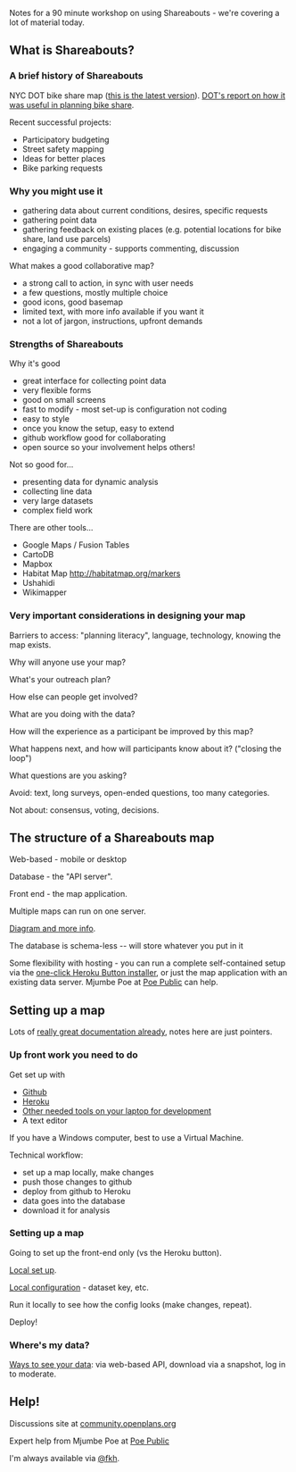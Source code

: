 Notes for a 90 minute workshop on using Shareabouts - we're covering a lot of material today. 

## What is Shareabouts?

### A brief history of Shareabouts

NYC DOT bike share map ([this is the latest version](http://nycbikeshare.herokuapp.com/)). 
[DOT's report on how it was useful in planning bike share](http://www.nyc.gov/html/dot/downloads/pdf/bike-share-outreach-report.pdf).

Recent successful projects:
* Participatory budgeting
* Street safety mapping
* Ideas for better places
* Bike parking requests

### Why you might use it
* gathering data about current conditions, desires, specific requests
* gathering point data 
* gathering feedback on existing places (e.g. potential locations for bike share, land use parcels)
* engaging a community - supports commenting, discussion

What makes a good collaborative map?
* a strong call to action, in sync with user needs
* a few questions, mostly multiple choice
* good icons, good basemap
* limited text, with more info available if you want it
* not a lot of jargon, instructions, upfront demands

### Strengths of Shareabouts 

Why it's good
* great interface for collecting point data
* very flexible forms
* good on small screens
* fast to modify - most set-up is configuration not coding 
* easy to style
* once you know the setup, easy to extend
* github workflow good for collaborating
* open source so your involvement helps others!

Not so good for...
* presenting data for dynamic analysis
* collecting line data
* very large datasets
* complex field work

There are other tools...
* Google Maps / Fusion Tables
* CartoDB
* Mapbox
* Habitat Map http://habitatmap.org/markers
* Ushahidi
* Wikimapper

### Very important considerations in designing your map

Barriers to access: "planning literacy", language, technology, knowing the map exists.

Why will anyone use your map? 

What's your outreach plan?

How else can people get involved?

What are you doing with the data? 

How will the experience as a participant be improved by this map?

What happens next, and how will participants know about it? ("closing the loop")

What questions are you asking?

Avoid: text, long surveys, open-ended questions, too many categories.

Not about: consensus, voting, decisions.


## The structure of a Shareabouts map

Web-based - mobile or desktop

Database - the "API server".

Front end - the map application.

Multiple maps can run on one server.

[Diagram and more info](https://github.com/openplans/shareabouts/blob/master/doc/ARCHITECTURE.md).

The database is schema-less -- will store whatever you put in it

Some flexibility with hosting - you can run a complete self-contained setup 
via the [one-click Heroku Button installer](https://github.com/openplans/shareabouts/blob/master/doc/HEROKU_BUTTON.md), 
or just the map application with an existing data server. Mjumbe Poe at [Poe Public](http://about.mjumbepoe.com/) 
can help.

## Setting up a map

Lots of [really great documentation already](https://github.com/openplans/shareabouts#shareabouts-), 
notes here are just pointers.

### Up front work you need to do

Get set up with 
* [Github](http://github.com)
* [Heroku](http://heroku.com)
* [Other needed tools on your laptop for development](https://github.com/openplans/shareabouts/tree/master/doc#local-setup)
* A text editor

If you have a Windows computer, best to use a Virtual Machine.

Technical workflow:
* set up a map locally, make changes
* push those changes to github
* deploy from github to Heroku
* data goes into the database
* download it for analysis

### Setting up a map

Going to set up the front-end only (vs the Heroku button).

[Local set up](https://github.com/openplans/shareabouts/blob/master/doc/README.md#local-setup).

[Local configuration](https://github.com/openplans/shareabouts/blob/master/doc/CONFIG.md) - dataset key, etc.

Run it locally to see how the config looks (make changes, repeat).

Deploy!

### Where's my data?

[Ways to see your data](https://github.com/openplans/shareabouts/blob/master/doc/GETTING_YOUR_DATA.md): 
via web-based API, download via a snapshot, log in to moderate. 


## Help!

Discussions site at [community.openplans.org](http://community.openplans.org)

Expert help from Mjumbe Poe at [Poe Public](http://about.mjumbepoe.com/) 

I'm always available via [@fkh](http://twitter.com/fkh).
